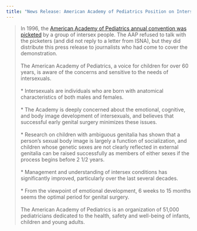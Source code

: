 ```yaml
---
title: "News Release: American Academy of Pediatrics Position on Intersexuality"
---
```


> In 1996, the [American Academy of Pediatrics annual convention was picketed][1] by a group of intersex people. The <span class="caps">AAP</span> refused to talk with the picketers (and did not reply to a letter from <span class="caps">ISNA</span>), but they did distribute this press release to journalists who had come to cover the demonstration.<br><br>The American Academy of Pediatrics, a voice for children for over 60 years, is aware of the concerns and sensitive to the needs of intersexuals.<br><br>\* Intersexuals are individuals who are born with anatomical characteristics of both males and females.<br><br>\* The Academy is deeply concerned about the emotional, cognitive, and body image development of intersexuals, and believes that successful early genital surgery minimizes these issues.<br><br>\* Research on children with ambiguous genitalia has shown that a person&#8217;s sexual body image is largely a function of socialization, and children whose genetic sexes are not clearly reflected in external genitalia can be raised successfully as members of either sexes if the process begins before 2 1/2 years.<br><br>\* Management and understanding of intersex conditions has significantly improved, particularly over the last several decades.<br><br>* From the viewpoint of emotional development, 6 weeks to 15 months seems the optimal period for genital surgery.<br><br>The American Academy of Pediatrics is an organization of 51,000 pediatricians dedicated to the health, safety and well-being of infants, children and young adults.<br>

 [1]: /books/chrysalis/beck